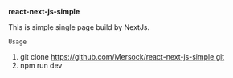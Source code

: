 **react-next-js-simple**

This is simple single page build by NextJs.

`Usage`
1. git clone https://github.com/Mersock/react-next-js-simple.git
2. npm run dev 